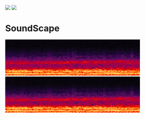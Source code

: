 ![](https://img.shields.io/badge/EAGLE-Design-blue) ![](https://img.shields.io/badge/Approval-pending-red)
# SoundScape


![](https://github.com/ajcastanedag/SoundScape/blob/main/Images/Spectrogram.PNG)           ![](https://github.com/ajcastanedag/SoundScape/blob/main/Images/Spectrogram.PNG) 
